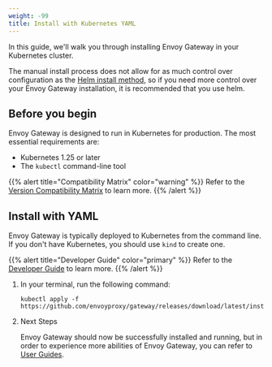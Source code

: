 ```yaml
---
weight: -99
title: Install with Kubernetes YAML
---
```


In this guide, we'll walk you through installing Envoy Gateway in your Kubernetes cluster.

The manual install process does not allow for as much control over configuration as the [Helm install method](../install/install-helm), so if you need more control over your Envoy Gateway installation, it is recommended that you use helm.

## Before you begin

Envoy Gateway is designed to run in Kubernetes for production. The most essential requirements are:

* Kubernetes 1.25 or later
* The `kubectl` command-line tool

{{% alert title="Compatibility Matrix" color="warning" %}} Refer to the [Version Compatibility Matrix](../install/matrix) to learn more. {{% /alert %}}

## Install with YAML

Envoy Gateway is typically deployed to Kubernetes from the command line. If you don't have Kubernetes, you should use `kind` to create one.

{{% alert title="Developer Guide" color="primary" %}} Refer to the [Developer Guide](../contributions/develop) to learn more. {{% /alert %}}

1. In your terminal, run the following command:

   ```shell
   kubectl apply -f https://github.com/envoyproxy/gateway/releases/download/latest/install.yaml
   ```

2. Next Steps

   Envoy Gateway should now be successfully installed and running, but in order to experience more abilities of Envoy Gateway, you can refer to [User Guides](../user/quickstart).

